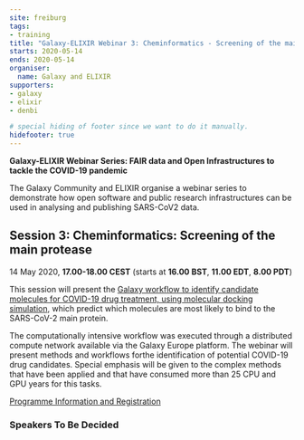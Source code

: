 ```yaml
---
site: freiburg
tags:
- training
title: "Galaxy-ELIXIR Webinar 3: Cheminformatics - Screening of the main protease"
starts: 2020-05-14
ends: 2020-05-14
organiser:
  name: Galaxy and ELIXIR
supporters:
- galaxy
- elixir
- denbi

# special hiding of footer since we want to do it manually.
hidefooter: true
---
```


**Galaxy-ELIXIR Webinar Series: FAIR data and Open Infrastructures to tackle the COVID-19 pandemic**

The Galaxy Community and ELIXIR organise a webinar series to demonstrate how open software and public research infrastructures can be used in analysing and publishing SARS-CoV2 data.

## Session 3: Cheminformatics: Screening of the main protease

14 May 2020, **17.00-18.00 CEST** (starts at **16.00 BST**, **11.00 EDT**, **8.00 PDT**)

This session will present the [Galaxy workflow to identify candidate molecules for COVID-19 drug treatment, using molecular docking simulation](https://covid19.galaxyproject.org/cheminformatics/), which predict which molecules are most likely to bind to the SARS-CoV-2 main protein.

The computationally intensive workflow was executed through a distributed compute network available via the Galaxy Europe platform. The webinar will present methods and workflows forthe identification of potential COVID-19 drug candidates. Special emphasis will be given to the complex methods that have been applied and that have consumed more than 25 CPU and GPU years for this tasks.

[Programme Information and Registration](https://elixir-europe.org/events/webinar-galaxy-elixir-covid19)

### Speakers To Be Decided
